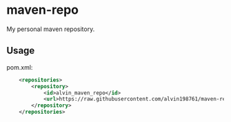 # maven-repo
My personal maven repository.

## Usage
pom.xml:
```xml
    <repositories>
        <repository>
            <id>alvin_maven_repo</id>
            <url>https://raw.githubusercontent.com/alvin198761/maven-repo/master/repository</url>
        </repository>
    </repositories>
```
